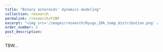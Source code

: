 ```yaml
---
title: "Binary asteroids' dynamics modeling"
collection: research
permalink: /research/F2BP
excerpt: "<img src='/images/research/Ryugu_20k_temp_distribution.png' alt=''>"
order_number: 2
post_description:
---
```


TBW...

